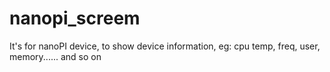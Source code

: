 # nanopi_screem
It's for nanoPI device, to show device information, eg: cpu temp, freq, user, memory...... and so on
